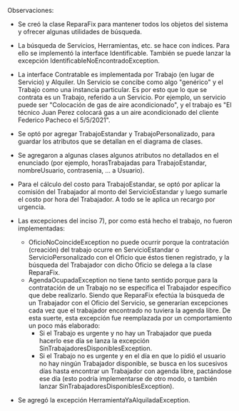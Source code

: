 Observaciones:

- Se creó la clase ReparaFix para mantener todos los objetos del sistema y ofrecer algunas utilidades 
de búsqueda.

- La búsqueda de Servicios, Herramientas, etc. se hace con índices. Para ello se implementó la interface
Identificable. También se puede lanzar la excepción IdentificableNoEncontradoException. 

- La interface Contratable es implementada por Trabajo (en lugar de Servicio) y Alquiler. Un 
Servicio se concibe como algo "genérico" y el Trabajo como una instancia particular. Es por 
esto que lo que se contrata es un Trabajo, referido a un Servicio. Por ejemplo, un servicio 
puede ser "Colocación de gas de aire acondicionado", y el trabajo es "El técnico Juan Perez 
colocará gas a un aire acondicionado del cliente Federico Pacheco el 5/5/2021".

- Se optó por agregar TrabajoEstandar y TrabajoPersonalizado, para guardar los atributos 
que se detallan en el diagrama de clases.

- Se agregaron a algunas clases algunos atributos no detallados en el enunciado (por ejemplo,
horasTrabajadas para TrabajoEstandar, nombreUsuario, contrasenia, ... a Usuario).

- Para el cálculo del costo para TrabajoEstandar, se optó por aplicar la comisión del Trabajador al 
monto del ServicioEstandar y luego sumarle el costo por hora del Trabajador. A todo se le aplica un 
recargo por urgencia. 

- Las excepciones del inciso 7), por como está hecho el trabajo, no fueron implementadas:
	+ OficioNoCoincideException no puede ocurrir porque la contratación (creación) del trabajo 
	ocurre en ServicioEstandar o ServicioPersonalizado con el Oficio que éstos tienen registrado,
	y la búsqueda del Trabajador con dicho Oficio se delega a la clase ReparaFix.
	+ AgendaOcupadaException no tiene tanto sentido porque para la contratación de un Trabajo no
	se especifica el Trabajador específico que debe realizarlo. Siendo que ReparaFix efectúa la 
	búsqueda de un Trabajador con el Oficio del Servicio, se generarían excepciones cada vez que 
	el trabajador encontrado no tuviera la agenda libre. De esta suerte, esta excepción fue
	reemplazada por un comportamiento un poco más elaborado:
		* Si el Trabajo es urgente y no hay un Trabajador que pueda hacerlo ese día se lanza
		la excepción SinTrabajadoresDisponiblesException.
		* Si el Trabajo no es urgente y en el día en que lo pidió el usuario no hay ningún
		Trabajador disponible, se busca en los sucesivos días hasta encontrar un Trabajador
		con agenda libre, pactándose ese día (esto podría implementarse de otro modo, o 
		también lanzar SinTrabajadoresDisponiblesException).

- Se agregó la excepción HerramientaYaAlquiladaException. 




